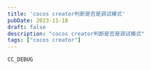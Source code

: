 ```yaml
---
title: 'cocos creator判断是否是调试模式'
pubDate: 2023-11-18
draft: false
description: "cocos creator判断是否是调试模式"
tags: ["cocos creator"]
---
```


```js
CC_DEBUG
```